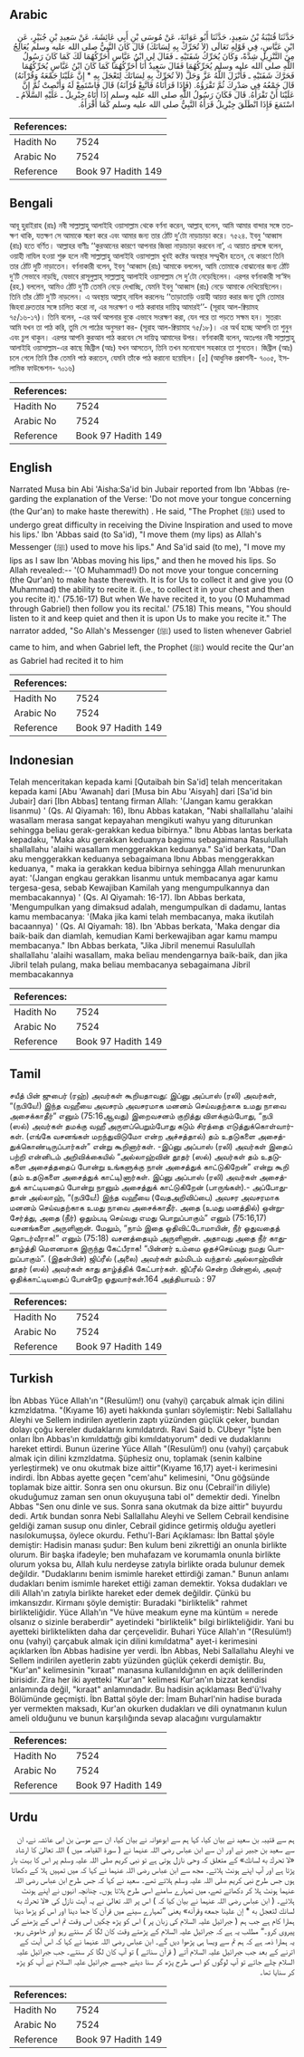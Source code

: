 ## Arabic


<div dir="rtl" lang="ar" style={{fontSize:'larger',backgroundColor:'#f8f9fa',padding:20}}>
حَدَّثَنَا قُتَيْبَةُ بْنُ سَعِيدٍ، حَدَّثَنَا أَبُو عَوَانَةَ، عَنْ مُوسَى بْنِ أَبِي عَائِشَةَ، عَنْ سَعِيدِ بْنِ جُبَيْرٍ، عَنِ ابْنِ عَبَّاسٍ، فِي قَوْلِهِ تَعَالَى ‏(‏لاَ تُحَرِّكْ بِهِ لِسَانَكَ‏)‏ قَالَ كَانَ النَّبِيُّ صلى الله عليه وسلم يُعَالِجُ مِنَ التَّنْزِيلِ شِدَّةً، وَكَانَ يُحَرِّكُ شَفَتَيْهِ ـ فَقَالَ لِي ابْنُ عَبَّاسٍ أُحَرِّكُهُمَا لَكَ كَمَا كَانَ رَسُولُ اللَّهِ صلى الله عليه وسلم يُحَرِّكُهُمَا فَقَالَ سَعِيدٌ أَنَا أُحَرِّكُهُمَا كَمَا كَانَ ابْنُ عَبَّاسٍ يُحَرِّكُهُمَا فَحَرَّكَ شَفَتَيْهِ ـ فَأَنْزَلَ اللَّهُ عَزَّ وَجَلَّ ‏(‏لاَ تُحَرِّكْ بِهِ لِسَانَكَ لِتَعْجَلَ بِهِ * إِنَّ عَلَيْنَا جَمْعَهُ وَقُرْآنَهُ‏)‏ قَالَ جَمْعُهُ فِي صَدْرِكَ ثُمَّ تَقْرَؤُهُ‏.‏ ‏(‏فَإِذَا قَرَأْنَاهُ فَاتَّبِعْ قُرْآنَهُ‏)‏ قَالَ فَاسْتَمِعْ لَهُ وَأَنْصِتْ ثُمَّ إِنَّ عَلَيْنَا أَنْ تَقْرَأَهُ‏.‏ قَالَ فَكَانَ رَسُولُ اللَّهِ صلى الله عليه وسلم إِذَا أَتَاهُ جِبْرِيلُ ـ عَلَيْهِ السَّلاَمُ ـ اسْتَمَعَ فَإِذَا انْطَلَقَ جِبْرِيلُ قَرَأَهُ النَّبِيُّ صلى الله عليه وسلم كَمَا أَقْرَأَهُ‏.‏
</div>
<div style={{backgroundColor:'#f8f9fa',padding:20, marginBottom: 10}}><table> <thead> <tr> <th>References:</th> <th></th> </tr> </thead> <tbody><tr><td>Hadith No</td><td>7524</td></tr><tr><td>Arabic No</td><td>7524</td></tr><tr><td>Reference</td><td>Book 97 Hadith 149</td></tr></tbody></table></div>

## Bengali


<div dir="ltr" lang="bn" style={{fontSize:'larger',backgroundColor:'#f8f9fa',padding:20}}>
আবূ হুরাইরাহ (রাঃ) নবী সাল্লাল্লাহু আলাইহি ওয়াসাল্লাম থেকে বর্ণনা করেন, আল্লাহ্ বলেন, আমি আমার বান্দার সঙ্গে ততক্ষণ থাকি, যতক্ষণ সে আমাকে স্মরণ করে এবং আমার জন্য তার ঠোঁট দু’টো নাড়াচাড়া করে। ৭৫২৪. ইবনু ‘আব্বাস (রাঃ) হতে বর্ণিত। আল্লাহর বাণীঃ ‘‘কুরআনের কারণে আপনার জিহ্বা নাড়াচাড়া করবেন না’, এ আয়াত প্রসঙ্গে বলেন, ওয়াহী নাযিল হওয়া শুরু হলে নবী সাল্লাল্লাহু আলাইহি ওয়াসাল্লাম খুবই কষ্টের অবস্থার সম্মুখীন হতেন, যে কারণে তিনি তার ঠোঁট দুটি নাড়াতেন। বর্ণনাকারী বলেন, ইবনু ‘আব্বাস (রাঃ) আমাকে বললেন, আমি তোমাকে বোঝানোর জন্য ঠোঁট দু’টি সেভাবে নাড়ছি, যেভাবে রাসূলুল্লাহ্ সাল্লাল্লাহু আলাইহি ওয়াসাল্লাম সে দু’টো নেড়েছিলেন। এরপর বর্ণনাকারী সা‘ঈদ (রহ.) বললেন, আমিও ঠোঁট দু’টি তেমনি নেড়ে দেখাচ্ছি, যেমনি ইবনু ‘আব্বাস (রাঃ) নেড়ে আমাকে দেখিয়েছিলেন। তিনি তাঁর ঠোঁট দু’টি নাড়লেন। এ অবস্থায় আল্লাহ্ নাযিল করলেনঃ ‘‘তাড়াতাড়ি ওয়াহী আয়ত্ত করার জন্য তুমি তোমার জিহবা দ্রুততার সঙ্গে চালিত করো না, এর সংরক্ষণ ও পাঠ করাবার দায়িত্ব আমারই’’- (সূরাহ আল-ক্বিয়ামহ ৭৫/১৬-১৭)। তিনি বলেন, -এর অর্থ আপনার বুকে এভাবে সংরক্ষণ করা, যেন পরে তা পড়তে সক্ষম হন। সুতরাং আমি যখন তা পাঠ করি, তুমি সে পাঠের অনুসরণ কর- (সূরাহ আল-ক্বিয়ামাহ ৭৫/১৮)। এর অর্থ হচ্ছে আপনি তা শুনুন এবং চুপ থাকুন। এরপর আপনি কুরআন পাঠ করবেন সে দায়িত্ব আমাদের উপর। বর্ণনাকারী বলেন, অতঃপর নবী সাল্লাল্লাহু আলাইহি ওয়াসাল্লাম-এর কাছে জিব্রীল (আঃ) যখন আসতেন, তিনি তখন মনোযোগ সহকারে তা শুনতেন। জিব্রীল (আঃ) চলে গেলে তিনি ঠিক তেমনি পাঠ করতেন, যেমনি তাঁকে পাঠ করানো হয়েছিল। [৫] (আধুনিক প্রকাশনী- ৭০০৫, ইসলামিক ফাউন্ডেশন- ৭০১৬)
</div>
<div style={{backgroundColor:'#f8f9fa',padding:20, marginBottom: 10}}><table> <thead> <tr> <th>References:</th> <th></th> </tr> </thead> <tbody><tr><td>Hadith No</td><td>7524</td></tr><tr><td>Arabic No</td><td>7524</td></tr><tr><td>Reference</td><td>Book 97 Hadith 149</td></tr></tbody></table></div>

## English


<div dir="ltr" lang="en" style={{fontSize:'larger',backgroundColor:'#f8f9fa',padding:20}}>
Narrated Musa bin Abi 'Aisha:Sa'id bin Jubair reported from Ibn 'Abbas (regarding the explanation of the Verse: 'Do not move your tongue concerning (the Qur'an) to make haste therewith) . He said, "The Prophet (ﷺ) used to undergo great difficulty in receiving the Divine Inspiration and used to move his lips.' Ibn 'Abbas said (to Sa'id), "I move them (my lips) as Allah's Messenger (ﷺ) used to move his lips." And Sa'id said (to me), "I move my lips as I saw Ibn 'Abbas moving his lips," and then he moved his lips. So Allah revealed:-- '(O Muhammad!) Do not move your tongue concerning (the Qur'an) to make haste therewith. It is for Us to collect it and give you (O Muhammad) the ability to recite it. (i.e., to collect it in your chest and then you recite it).' (75.16-17) But when We have recited it, to you (O Muhammad through Gabriel) then follow you its recital.' (75.18) This means, "You should listen to it and keep quiet and then it is upon Us to make you recite it." The narrator added, "So Allah's Messenger (ﷺ) used to listen whenever Gabriel came to him, and when Gabriel left, the Prophet (ﷺ) would recite the Qur'an as Gabriel had recited it to him
</div>
<div style={{backgroundColor:'#f8f9fa',padding:20, marginBottom: 10}}><table> <thead> <tr> <th>References:</th> <th></th> </tr> </thead> <tbody><tr><td>Hadith No</td><td>7524</td></tr><tr><td>Arabic No</td><td>7524</td></tr><tr><td>Reference</td><td>Book 97 Hadith 149</td></tr></tbody></table></div>

## Indonesian


<div dir="ltr" lang="id" style={{fontSize:'larger',backgroundColor:'#f8f9fa',padding:20}}>
Telah menceritakan kepada kami [Qutaibah bin Sa'id] telah menceritakan kepada kami [Abu 'Awanah] dari [Musa bin Abu 'Aisyah] dari [Sa'id bin Jubair] dari [Ibn Abbas] tentang firman Allah: '(Jangan kamu gerakkan lisanmu) ' (Qs. Al Qiyamah: 16), Ibnu Abbas katakan, "Nabi shallallahu 'alaihi wasallam merasa sangat kepayahan mengikuti wahyu yang diturunkan sehingga beliau gerak-gerakkan kedua bibirnya." Ibnu Abbas lantas berkata kepadaku, "Maka aku gerakkan keduanya bagimu sebagaimana Rasulullah shallallahu 'alaihi wasallam menggerakkan keduanya." Sa'id berkata, "Dan aku menggerakkan keduanya sebagaimana Ibnu Abbas menggerakkan keduanya, " maka ia gerakkan kedua bibirnya sehingga Allah menurunkan ayat: '(Jangan engkau gerakkan lisanmu untuk membacanya agar kamu tergesa-gesa, sebab Kewajiban Kamilah yang mengumpulkannya dan membacakannya) ' (Qs. Al Qiyamah: 16-17). Ibn Abbas berkata, 'Mengumpulkan yang dimaksud adalah, mengumpulkan di dadamu, lantas kamu membacanya: '(Maka jika kami telah membacanya, maka ikutilah bacaannya) ' (Qs. Al Qiyamah: 18). Ibn 'Abbas berkata, 'Maka dengar dia baik-baik dan diamlah, kemudian Kami berkewajiban agar kamu mampu membacanya." Ibn Abbas berkata, "Jika Jibril menemui Rasulullah shallallahu 'alaihi wasallam, maka beliau mendengarnya baik-baik, dan jika Jibril telah pulang, maka beliau membacanya sebagaimana Jibril membacakannya
</div>
<div style={{backgroundColor:'#f8f9fa',padding:20, marginBottom: 10}}><table> <thead> <tr> <th>References:</th> <th></th> </tr> </thead> <tbody><tr><td>Hadith No</td><td>7524</td></tr><tr><td>Arabic No</td><td>7524</td></tr><tr><td>Reference</td><td>Book 97 Hadith 149</td></tr></tbody></table></div>

## Tamil


<div dir="ltr" lang="ta" style={{fontSize:'larger',backgroundColor:'#f8f9fa',padding:20}}>
சயீத் பின் ஜுபைர் (ரஹ்) அவர்கள் கூறியதாவது: இப்னு அப்பாஸ் (ரலி) அவர்கள், “(நபியே!) இந்த வஹீயை அவசரம் அவசரமாக மனனம் செய்வதற்காக உமது நாவை அசைக்காதீர்” எனும் (75:16ஆவது) இறைவசனம் குறித்து விளக்கும்போது, “நபி (ஸல்) அவர்கள் தமக்கு வஹீ அருளப்பெறும்போது கடும் சிரத்தை எடுத்துக்கொள்வார்கள். (எங்கே வசனங்கள் மறந்துவிடுமோ என்ற அச்சத்தால்) தம் உதடுகளை அசைத்துக்கொண்டிருப்பார்கள்” என்று கூறினார்கள். -இப்னு அப்பாஸ் (ரலி) அவர்கள் இதைப் பற்றி என்னிடம் அறிவிக்கையில் “அல்லாஹ்வின் தூதர் (ஸல்) அவர்கள் தம் உதடுகளை அசைத்ததைப் போன்று உங்களுக்கு நான் அசைத்துக் காட்டுகிறேன்” என்று கூறி (தம் உதடுகளை அசைத்துக் காட்டி)னார்கள். இப்னு அப்பாஸ் (ரலி) அவர்கள் அசைத்துக் காட்டியதைப் போன்று நானும் அசைத்துக் காட்டுகிறேன் (பாருங்கள்).- அப்போதுதான் அல்லாஹ், “(நபியே!) இந்த வஹீயை (வேதஅறிவிப்பை) அவசர அவசரமாக மனனம் செய்வதற்காக உமது நாவை அசைக்காதீர். அதை (உமது மனத்தில்) ஒன்றுசேர்த்து, அதை (நீர்) ஓதும்படி செய்வது எமது பொறுப்பாகும்” எனும் (75:16,17) வசனங்களை அருளினான். மேலும், “நாம் இதை ஓதிவிட்டோமாயின், நீர் ஓதுவதைத் தொடர்வீராக!” எனும் (75:18) வசனத்தையும் அருளினான். அதாவது அதை நீர் காதுதாழ்த்தி மௌனமாக இருந்து கேட்பீராக! “பின்னர் உம்மை ஓதச்செய்வது நமது பொறுப்பாகும்”. (இதன்பின்) ஜிப்ரீல் (அலை) அவர்கள் தம்மிடம் வந்தால் அல்லாஹ்வின் தூதர் (ஸல்) அவர்கள் காது தாழ்த்திக் கேட்பார்கள். ஜிப்ரீல் சென்ற பின்னால், அவர் ஓதிக்காட்டியதைப் போன்றே ஓதுவார்கள்.164 அத்தியாயம் : 97
</div>
<div style={{backgroundColor:'#f8f9fa',padding:20, marginBottom: 10}}><table> <thead> <tr> <th>References:</th> <th></th> </tr> </thead> <tbody><tr><td>Hadith No</td><td>7524</td></tr><tr><td>Arabic No</td><td>7524</td></tr><tr><td>Reference</td><td>Book 97 Hadith 149</td></tr></tbody></table></div>

## Turkish


<div dir="ltr" lang="tr" style={{fontSize:'larger',backgroundColor:'#f8f9fa',padding:20}}>
İbn Abbas Yüce Allah'ın "(Resulüm!) onu (vahyi) çarçabuk almak için dilini kzmzldatma. "(Kıyame 16) ayeti hakkında şunları söylemiştir: Nebi Sallallahu Aleyhi ve Sellem indirilen ayetlerin zaptı yüzünden güçlük çeker, bundan dolayı çoğu kereler dudaklarını kımıldatırdı. Ravi Said b. CUbeyr "İşte ben onları İbn Abbas'ın kımıldattığı gibi kımıldatıyorum" dedi ve dudaklarını hareket ettirdi. Bunun üzerine Yüce Allah "(Resulüm!) onu (vahyi) çarçabuk almak için dilini kzmzldatma. Şüphesiz onu, toplamak (senin kalbine yerleştirmek) ve onu okutmak bize aittir"(Kıyame 16,17) ayet-i kerimesini indirdi. İbn Abbas ayette geçen "cem'ahu" kelimesini, "Onu göğsünde toplamak bize aittir. Sonra sen onu okursun. Biz onu (Cebrail'in diliyle) okuduğumuz zaman sen onun okuyuşuna tabi ol" demektir dedi. Yineİbn Abbas "Sen onu dinle ve sus. Sonra sana okutmak da bize aittir" buyurdu dedi. Artık bundan sonra Nebi Sallallahu Aleyhi ve Sellem Cebrail kendisine geldiği zaman susup onu dinler, Cebrail gidince getirmiş olduğu ayetleri nasılokumuşsa, öylece okurdu. Fethu'l-Bari Açıklaması: İbn Battal şöyle demiştir: Hadisin manası şudur: Ben kulum beni zikrettiği an onunla birlikte olurum. Bir başka ifadeyle; ben muhafazam ve korumamla onunla birlikte olurum yoksa bu, Allah kulu nerdeyse zatıyla birlikte orada bulunur demek değildir. "Dudaklarını benim ismimle hareket ettirdiği zaman." Bunun anlamı dudakları benim ismimle hareket ettiği zaman demektir. Yoksa dudakları ve dili Allah'ın zatıyla birlikte hareket eder demek değildir. Çünkü bu imkansızdır. Kirmanı şöyle demiştir: Buradaki "birliktelik" rahmet birlikteliğidir. Yüce Allah'ın "Ve hüve meakum eyne ma küntüm = nerede olsanız o sizinle beraberdir" ayetindeki "birliktelik" bilgi birlikteliğidir. Yani bu ayetteki birliktelikten daha dar çerçevelidir. Buhari Yüce Allah'ın "(Resulüm!) onu (vahyi) çarçabuk almak için dilini kımıldatma" ayet-i kerimesini açıklarken İbn Abbas hadisine yer verdi. İbn Abbas, Nebi Sallallahu Aleyhi ve Sellem indirilen ayetlerin zabtı yüzünden güçlük çekerdi demiştir. Bu, "Kur'an" kelimesinin "kıraat" manasına kullanıldığının en açık delillerinden birisidir. Zira her iki ayetteki "Kur'an" kelimesi Kur'an'ın bizzat kendisi anlamında değil, "kıraat" anlamındadır. Bu hadisin açıklaması Bed'ü'lvahy Bölümünde geçmişti. İbn Battal şöyle der: İmam Buharl'nin hadise burada yer vermekten maksadı, Kur'an okurken dudakları ve dili oynatmanın kulun ameli olduğunu ve bunun karşılığında sevap alacağını vurgulamaktır
</div>
<div style={{backgroundColor:'#f8f9fa',padding:20, marginBottom: 10}}><table> <thead> <tr> <th>References:</th> <th></th> </tr> </thead> <tbody><tr><td>Hadith No</td><td>7524</td></tr><tr><td>Arabic No</td><td>7524</td></tr><tr><td>Reference</td><td>Book 97 Hadith 149</td></tr></tbody></table></div>

## Urdu


<div dir="rtl" lang="ur" style={{fontSize:'larger',backgroundColor:'#f8f9fa',padding:20}}>
ہم سے قتیبہ بن سعید نے بیان کیا، کہا ہم سے ابوعوانہ نے بیان کیا، ان سے موسیٰ بن ابی عائشہ نے، ان سے سعید بن جبیر نے اور ان سے ابن عباس رضی اللہ عنہما نے ( سورۃ القیامہ میں ) اللہ تعالیٰ کا ارشاد «لا تحرك به لسانك‏» کے متعلق کہ وحی نازل ہوتی ہے تو نبی کریم صلی اللہ علیہ وسلم پر اس کا بہت بار پڑتا ہے اور آپ اپنے ہونٹ ہلاتے۔ مجھ سے ابن عباس رضی اللہ عنہما نے کہا کہ میں تمہیں ہلا کے دکھاتا ہوں جس طرح نبی کریم صلی اللہ علیہ وسلم ہلاتے تھے۔ سعید نے کہا کہ جس طرح ابن عباس رضی اللہ عنہما ہونٹ ہلا کر دکھاتے تھے، میں تمہارے سامنے اسی طرح ہلاتا ہوں۔ چنانچہ انہوں نے اپنے ہونٹ ہلائے۔ ( ابن عباس رضی اللہ عنہما نے بیان کیا کہ ) اس پر اللہ تعالیٰ نے یہ آیت نازل کی «لا تحرك به لسانك لتعجل به * إن علينا جمعه وقرآنه‏» یعنی ”تمہارے سینے میں قرآن کا جما دینا اور اس کو پڑھا دینا ہمارا کام ہے جب ہم ( جبرائیل علیہ السلام کی زبان پر ) اس کو پڑھ چکیں اس وقت تم اس کے پڑھنے کی پیروی کرو۔“ مطلب یہ ہے کہ جبرائیل علیہ السلام کے پڑھتے وقت کان لگا کر سنتے رہو اور خاموش رہو، یہ ہمارا ذمہ ہے کہ ہم تم سے ویسا ہی پڑھوا دیں گے۔ ابن عباس رضی اللہ عنہما نے کہا کہ اس آیت کے اترنے کے بعد جب جبرائیل علیہ السلام آتے ( قرآن سناتے ) تو آپ کان لگا کر سنتے۔ جب جبرائیل علیہ السلام چلے جاتے تو آپ لوگوں کو اسی طرح پڑھ کر سنا دیتے جیسے جبرائیل علیہ السلام نے آپ کو پڑھ کر سنایا تھا۔
</div>
<div style={{backgroundColor:'#f8f9fa',padding:20, marginBottom: 10}}><table> <thead> <tr> <th>References:</th> <th></th> </tr> </thead> <tbody><tr><td>Hadith No</td><td>7524</td></tr><tr><td>Arabic No</td><td>7524</td></tr><tr><td>Reference</td><td>Book 97 Hadith 149</td></tr></tbody></table></div>